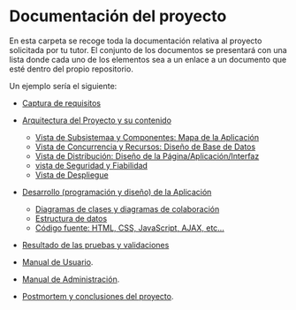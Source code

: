 # Documentación del proyecto

En esta carpeta se recoge toda la documentación relativa al proyecto solicitada por tu tutor. El conjunto de los documentos se presentará con una lista donde cada uno de los elementos sea a un enlace a un documento que esté dentro del propio repositorio.

Un ejemplo sería el siguiente:
- [Captura de requisitos](https://github.com/PedroEscacena/Proyecto_PedroEscacena/blob/master/docs/alcance.md)
- [Arquitectura del Proyecto y su contenido]()
    - [Vista de Subsistemaa y Componentes: Mapa de la Aplicación](https://github.com/PedroEscacena/Proyecto_PedroEscacena/blob/master/docs/Arquitectura_del_Proyecto/Mapa_de_la_Aplicacion.pdf)
    - [Vista de Concurrencia y Recursos: Diseño de Base de Datos](https://github.com/PedroEscacena/Proyecto_PedroEscacena/blob/master/docs/Arquitectura_del_Proyecto/Modelo_de_Datos)
    - [Vista de Distribución: Diseño de la Página/Aplicación/Interfaz]()
    - [vista de Seguridad y Fiabilidad]()
    - [Vista de Despliegue]()
- [Desarrollo (programación y diseño) de la Aplicación]()
    - [Diagramas de clases y diagramas de colaboración]()
    - [Estructura de datos]()
    - [Código fuente: HTML, CSS, JavaScript, AJAX, etc...]()
    
- [Resultado de las pruebas y validaciones]()
 
- [Manual de Usuario]().
- [Manual de Administración]().
- [Postmortem y conclusiones del proyecto]().

 

